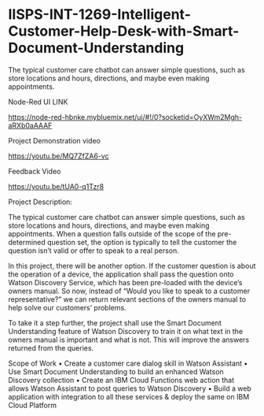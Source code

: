 # IISPS-INT-1269-Intelligent-Customer-Help-Desk-with-Smart-Document-Understanding
The typical customer care chatbot can answer simple questions, such as store locations and hours, directions, and maybe even making appointments.

Node-Red UI LINK

https://node-red-hbnke.mybluemix.net/ui/#!/0?socketid=OyXWm2Mgh-aRXb0aAAAF

Project Demonstration video

https://youtu.be/MQ7ZfZA6-vc

Feedback Video

https://youtu.be/tUA0-q1Tzr8

Project Description:

The typical customer care chatbot can answer simple questions, such as store locations and hours, directions, and maybe even making appointments. When a question falls outside of the scope of the pre-determined question set, the option is typically to tell the customer the question isn’t valid or offer to speak to a real person.

In this project, there will be another option. If the customer question is about the operation of a device, the application shall pass the question onto Watson Discovery Service, which has been pre-loaded with the device’s owners manual. So now, instead of “Would you like to speak to a customer representative?” we can return relevant sections of the owners manual to help solve our customers’ problems.

To take it a step further, the project shall use the Smart Document Understanding feature of Watson Discovery to train it on what text in the owners manual is important and what is not. This will improve the answers returned from the queries.

Scope of Work
•	Create a customer care dialog skill in Watson Assistant
•	Use Smart Document Understanding to build an enhanced Watson Discovery collection
•	Create an IBM Cloud Functions web action that allows Watson Assistant to post queries to Watson Discovery
•	Build a web application with integration to all these services & deploy the same on IBM Cloud Platform
